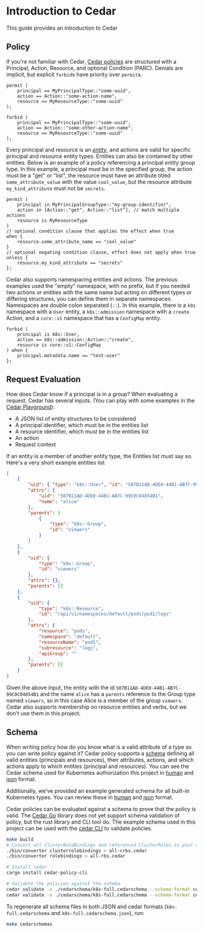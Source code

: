 # Introduction to Cedar

This guide provides an introduction to Cedar

## Policy
If you're not familiar with Cedar, [Cedar policies] are structured with a Principal, Action, Resource, and optional Condition (PARC). Denials are implicit, but explicit `forbid`s have priority over `permit`s.

[Cedar policies]: https://docs.cedarpolicy.com/policies/syntax-policy.html

```cedar
permit (
    principal == MyPrincipalType::"some-uuid",
    action == Action::"some-action-name",
    resource == MyResourceType::"some-uuid"
);

forbid (
    principal == MyPrincipalType::"some-uuid",
    action == Action::"some-other-action-name",
    resource == MyResourceType::"some-uuid"
);
```

Every principal and resource is an [_entity_][entity], and actions are valid for specific principal and resource entity types.
Entities can also be contained by other entities.
Below is an example of a policy referencing a principal _entity_ group type.
In this example, a principal must be in the specified group, the action must be a "get" or "list", the resource must have an attribute titled `some_attribute_value` with the value `cool_value`, but the resource attribute `my_kind_attribute` must not be `secrets`.

[entity]: https://docs.cedarpolicy.com/policies/syntax-entity.html

```cedar
permit (
    principal in MyPrincipalGroupType::"my-group-identifier",
    action in [Action::"get", Action::"list"], // match multiple actions
    resource is MyResourceType
)
// optional condition clause that applies the effect when true
when {
    resource.some_attribute_name == "cool_value"
}
// optional negating condition clause, effect does not apply when true
unless {
    resource.my_kind_attribute == "secrets"
};
```

Cedar also supports namespacing entities and actions.
The previous examples used the "empty" namespace, with no prefix, but if you needed two actions or entities with the same name but acting on different types or differing structures, you can define them in separate namespaces.
Namespaces are double colon separated (`::`).
In this example, there is a `k8s` namespace with a `User` entity, a `k8s::admission` namespace with a `create` Action, and a `core::v1` namespace that has a `ConfigMap` entity.

```cedar
forbid (
    principal is k8s::User,
    action == k8s::admission::Action::"create",
    resource is core::v1::ConfigMap
) when {
    principal.metadata.name == "test-user"
};
```


## Request Evaluation

How does Cedar know if a principal is in a group? 
When evaluating a request, Cedar has several inputs.
(You can play with some examples in the [Cedar Playground](https://www.cedarpolicy.com/en/playground)):

* A JSON list of entity structures to be considered
* A principal identifier, which must be in the entities list
* A resource identifier, which must be in the entities list
* An action
* Request context

If an entity is a member of another entity type, the Entities list must say so. Here's a very short example entities list
```json
[
    {
        "uid": { "type": "k8s::User", "id": "507B11AD-4DE0-44B1-AB7C-99C0C04854B1"},
        "attrs": {
            "uid": "507B11AD-4DE0-44B1-AB7C-99C0C04854B1",
            "name": "alice"
        },
        "parents": [
            {
                "type": "k8s::Group",
                "id": "viewers"
            }
        ]
    },
    {
        "uid": {
            "type": "k8s::Group",
            "id": "viewers"
        },
        "attrs": {},
        "parents": []
    },
    {
        "uid": {
            "type": "k8s::Resource",
            "id": "/api/v1/namespaces/default/pods/pod1/logs"
        },
        "attrs": {
            "resource": "pods",
            "namespace": "default",
            "resourceName": "pod1",
            "subresource": "logs",
            "apiGroup": ""
        },
        "parents": []
    }
]
```

Given the above input, the entity with the id `507B11AD-4DE0-44B1-AB7C-99C0C04854B1` and the name `alice` has a `parents` reference to the Group type named `viewers`, so in this case Alice is a member of the group `viewers`.
Cedar also supports membership on resource entities and verbs, but we don't use them in this project.

## Schema

When writing policy how do you know what is a valid attribute of a type so you can write policy against it?
Cedar policy supports a [schema] defining all valid entities (principals and resources), their attributes, actions, and which actions apply to which entities (principal and resources).
You can see the Cedar schema used for Kubernetes authorization this project in [human][authz_human_schema] and [json][authz_json_schema] format.

[schema]: https://docs.cedarpolicy.com/schema/schema.html
[authz_human_schema]: ../cedarschema/k8s-authorization.cedarschema
[authz_json_schema]: ../cedarschema/k8s-authorization.cedarschema.json

Additionally, we've provided an example generated schema for all built-in Kubernetes types.
You can review these in [human][full_human_schema] and [json][full_json_schema] format.

[full_human_schema]: ../cedarschema/k8s-full.cedarschema
[full_json_schema]: ../cedarschema/k8s-full.cedarschema.json

Cedar policies can be evaluated against a schema to prove that the policy is valid. The [Cedar Go][cedar_go] library does not yet support schema validation of policy, but the rust library and CLI tool do. The example schema used in this project can be used with the [cedar CLI][cedar_cli] to validate policies.
```sh
make build
# Convert all ClusterRoleBindings and referenced ClusterRoles in your cluster to Cedar, store them to a file
./bin/converter clusterrolebindings > all-crbs.cedar
./bin/converter rolebindings > all-rbs.cedar

# Install cedar
cargo install cedar-policy-cli

# Validate the policies against the schema
cedar validate -s ./cedarschema/k8s-full.cedarschema --schema-format cedar -p all-crbs.cedar
cedar validate -s ./cedarschema/k8s-full.cedarschema --schema-format cedar -p all-rbs.cedar
```

[cedar_go]: https://pkg.go.dev/github.com/cedar-policy/cedar-go
[cedar_cli]: https://crates.io/crates/cedar-policy-cli

To regenerate all schema files in both JSON and cedar formats (`k8s-full.cedarschema` and `k8s-full.cedarschema.json`), run:

```sh
make cedarschemas
```
